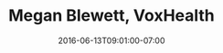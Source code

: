 ---
title: "Megan Blewett, VoxHealth"
description: " "
date: "2016-06-13T09:01:00-07:00"
quote: "In the planning stages of the project, Steve carefully considered our design criteria and provided helpful and honest feedback. He then implemented our changes in a short period of time. Now we regularly receive compliments on the site’s design."
---